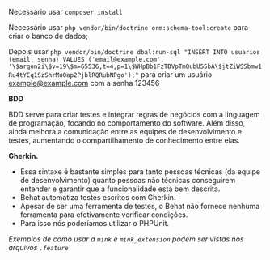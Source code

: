 Necessário usar `composer install`

Necessário usar `php vendor/bin/doctrine orm:schema-tool:create` para criar o banco de dados;

Depois usar `php vendor/bin/doctrine dbal:run-sql "INSERT INTO usuarios (email, senha) VALUES ('email@example.com', '\$argon2i\$v=19\$m=65536,t=4,p=1\$WHpBb1FzTDVpTmQubU55bA\$jtZiWSSbmw1Ru4tYEq1SzShrMu0ap2PjblRQRubNPgo');"` para criar um usuário example@example.com com a senha 123456


**BDD**

BDD serve para criar testes e integrar regras de negócios com a linguagem de programação, focando no comportamento do software. Além disso, ainda melhora a comunicação entre as equipes de desenvolvimento e testes, aumentando o compartilhamento de conhecimento entre elas.


**Gherkin.**
 - Essa sintaxe é bastante simples para tanto pessoas técnicas (da equipe de desenvolvimento) quanto pessoas não técnicas conseguirem entender e garantir que a funcionalidade está bem descrita.
 - Behat automatiza testes escritos com Gherkin.
 - Apesar de ser uma ferramenta de testes, o Behat não fornece nenhuma ferramenta para efetivamente verificar condições.
 - Para isso nós poderíamos utilizar o PHPUnit.


_Exemplos de como usar a `mink` e `mink_extension` podem ser vistas nos arquivos `.feature`_
